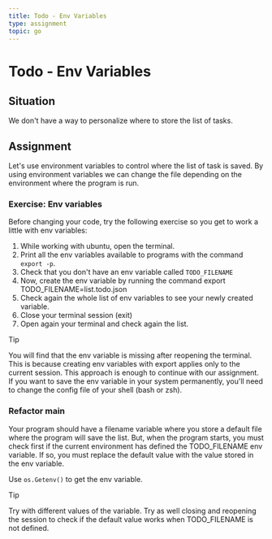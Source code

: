 ```yaml
---
title: Todo - Env Variables
type: assignment
topic: go
---
```


# Todo - Env Variables

## Situation

We don't have a way to personalize where to store the list of tasks.

## Assignment

Let's use environment variables to control where the list of task is saved. By using environment variables we can change the file depending on the environment where the program is run.

### Exercise: Env variables

Before changing your code, try the following exercise so you get to work a little with env variables:

1. While working with ubuntu, open the terminal.
2. Print all the env variables available to programs with the command `export -p`.
3. Check that you don't have an env variable called `TODO_FILENAME`
4. Now, create the env variable by running the command export TODO_FILENAME=list.todo.json
5. Check again the whole list of env variables to see your newly created variable.
6. Close your terminal session (exit)
7. Open again your terminal and check again the list.

> [!TIP]
> You will find that the env variable is missing after reopening the terminal. This is because creating env variables with export applies only to the current session.
> This approach is enough to continue with our assignment. If you want to save the env variable in your system permanently, you'll need to change the config file of your shell (bash or zsh).

### Refactor main

Your program should have a filename variable where you store a default file where the program will save the list. But, when the program starts, you must check first if the current environment has defined the TODO_FILENAME env variable. If so, you must replace the default value with the value stored in the env variable.

Use `os.Getenv()` to get the env variable.

> [!TIP]
> Try with different values of the variable. Try as well closing and reopening the session to check if the default value works when TODO_FILENAME is not defined.
